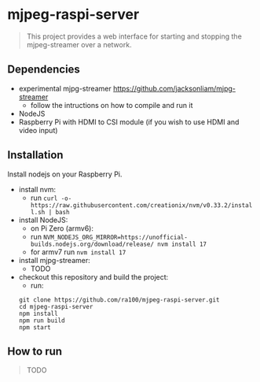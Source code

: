 # mjpeg-raspi-server

> This project provides a web interface for starting and stopping the mjpeg-streamer
> over a network.

## Dependencies

- experimental mjpg-streamer https://github.com/jacksonliam/mjpg-streamer
  - follow the intructions on how to compile and run it
- NodeJS
- Raspberry Pi with HDMI to CSI module (if you wish to use HDMI and video input)

## Installation

Install nodejs on your Raspberry Pi.

- install nvm:
  - run `curl -o- https://raw.githubusercontent.com/creationix/nvm/v0.33.2/install.sh | bash`
- install NodeJS:
  - on Pi Zero (armv6):
  - run `NVM_NODEJS_ORG_MIRROR=https://unofficial-builds.nodejs.org/download/release/ nvm install 17`
  - for armv7 run `nvm install 17`
- install mjpg-streamer:
  - TODO
- checkout this repository and build the project:
  - run:
  ```shell
  git clone https://github.com/ra100/mjpeg-raspi-server.git
  cd mjpeg-raspi-server
  npm install
  npm run build
  npm start
  ```

## How to run

> TODO
